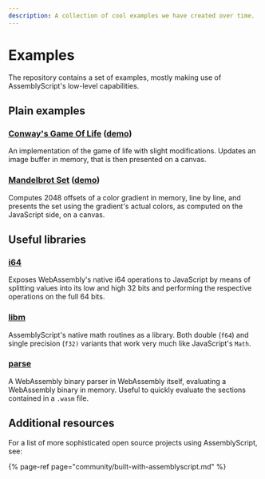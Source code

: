 ```yaml
---
description: A collection of cool examples we have created over time.
---
```


# Examples

The repository contains a set of examples, mostly making use of AssemblyScript's low-level capabilities.

## Plain examples

### [Conway's Game Of Life](https://github.com/AssemblyScript/assemblyscript/tree/master/examples/game-of-life) \([demo](https://assemblyscript.github.io/assemblyscript/examples/game-of-life/)\)

An implementation of the game of life with slight modifications. Updates an image buffer in memory, that is then presented on a canvas.

### [Mandelbrot Set](https://github.com/AssemblyScript/assemblyscript/tree/master/examples/mandelbrot) \([demo](https://assemblyscript.github.io/assemblyscript/examples/mandelbrot/)\)

Computes 2048 offsets of a color gradient in memory, line by line, and presents the set using the gradient's actual colors, as computed on the JavaScript side, on a canvas.

## Useful libraries

### [i64](https://github.com/AssemblyScript/assemblyscript/tree/master/lib/i64)

Exposes WebAssembly's native i64 operations to JavaScript by means of splitting values into its low and high 32 bits and performing the respective operations on the full 64 bits.

### [libm](https://github.com/AssemblyScript/assemblyscript/tree/master/lib/libm)

AssemblyScript's native math routines as a library. Both double \(`f64`\) and single precision \(`f32)` variants that work very much like JavaScript's `Math`.

### [parse](https://github.com/AssemblyScript/assemblyscript/tree/master/lib/parse)

A WebAssembly binary parser in WebAssembly itself, evaluating a WebAssembly binary in memory. Useful to quickly evaluate the sections contained in a `.wasm`  file.

## Additional resources

For a list of more sophisticated open source projects using AssemblyScript, see:

{% page-ref page="community/built-with-assemblyscript.md" %}



